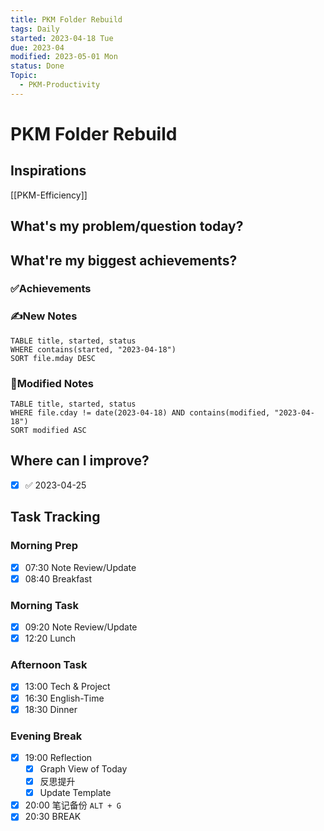 ```yaml
---
title: PKM Folder Rebuild
tags: Daily
started: 2023-04-18 Tue
due: 2023-04
modified: 2023-05-01 Mon
status: Done
Topic:
  - PKM-Productivity
---
```

# PKM Folder Rebuild
## Inspirations
[[PKM-Efficiency]]



## What's my problem/question today?

## What're my biggest achievements?
### ✅Achievements

### ✍️New Notes

```dataview
TABLE title, started, status
WHERE contains(started, "2023-04-18")
SORT file.mday DESC
```

### 📝Modified Notes

```dataview
TABLE title, started, status
WHERE file.cday != date(2023-04-18) AND contains(modified, "2023-04-18")
SORT modified ASC
```

## Where can I improve?
- [x] ✅ 2023-04-25
## Task Tracking
### Morning Prep
- [x] 07:30 Note Review/Update
- [x] 08:40 Breakfast
### Morning Task
- [x] 09:20 Note Review/Update
- [x] 12:20 Lunch
### Afternoon Task
- [x] 13:00 Tech & Project
- [x] 16:30 English-Time
- [x] 18:30 Dinner
### Evening Break
- [x] 19:00 Reflection
	- [x] Graph View of Today
	- [x] 反思提升
	- [x] Update Template 
- [x] 20:00 笔记备份 `ALT + G`
- [x] 20:30 BREAK